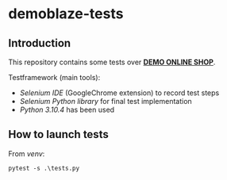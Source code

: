 # demoblaze-tests

## Introduction
This repository contains some tests over **[DEMO ONLINE SHOP](https://www.demoblaze.com/index.html)**.

Testframework (main tools):
- *Selenium IDE* (GoogleChrome extension) to record test steps
- *Selenium Python library* for final test implementation
- *Python 3.10.4* has been used

## How to launch tests
From *venv*:
````
pytest -s .\tests.py 
````